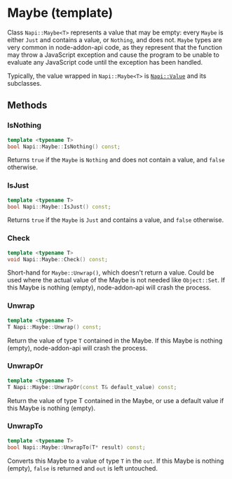 # Maybe (template)

Class `Napi::Maybe<T>` represents a value that may be empty: every `Maybe` is
either `Just` and contains a value, or `Nothing`, and does not. `Maybe` types
are very common in node-addon-api code, as they represent that the function may
throw a JavaScript exception and cause the program to be unable to evaluate any
JavaScript code until the exception has been handled.

Typically, the value wrapped in `Napi::Maybe<T>` is [`Napi::Value`] and its
subclasses.

## Methods

### IsNothing

```cpp
template <typename T>
bool Napi::Maybe::IsNothing() const;
```

Returns `true` if the `Maybe` is `Nothing` and does not contain a value, and
`false` otherwise.

### IsJust

```cpp
template <typename T>
bool Napi::Maybe::IsJust() const;
```

Returns `true` if the `Maybe` is `Just` and contains a value, and `false`
otherwise.

### Check

```cpp
template <typename T>
void Napi::Maybe::Check() const;
```

Short-hand for `Maybe::Unwrap()`, which doesn't return a value. Could be used
where the actual value of the Maybe is not needed like `Object::Set`.
If this Maybe is nothing (empty), node-addon-api will crash the
process.

### Unwrap

```cpp
template <typename T>
T Napi::Maybe::Unwrap() const;
```

Return the value of type `T` contained in the Maybe. If this Maybe is
nothing (empty), node-addon-api will crash the process.

### UnwrapOr

```cpp
template <typename T>
T Napi::Maybe::UnwrapOr(const T& default_value) const;
```

Return the value of type T contained in the Maybe, or use a default
value if this Maybe is nothing (empty).

### UnwrapTo

```cpp
template <typename T>
bool Napi::Maybe::UnwrapTo(T* result) const;
```

Converts this Maybe to a value of type `T` in the `out`. If this Maybe is
nothing (empty), `false` is returned and `out` is left untouched.

[`Napi::Value`]: ./value.md

